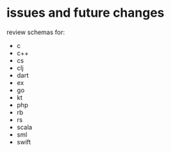 # issues and future changes
review schemas for:
- c
- c++
- cs
- clj
- dart
- ex
- go
- kt
- php
- rb
- rs
- scala
- sml
- swift
